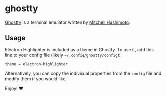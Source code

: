 # ghostty

[Ghostty](https://ghostty.org) is a terminal emulator written by [Mitchell Hashimoto](https://github.com/mitchellh).

## Usage

Electron Highlighter is included as a theme in Ghostty. To use it, add this line to your config file (likely `~/.config/ghostty/config`): 

```
theme = electron-highlighter
```

Alternatively, you can copy the individual properties from the `config` file and modify them if you would like.

Enjoy! :heart:
